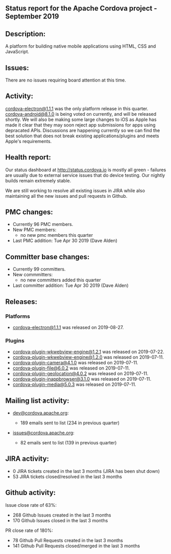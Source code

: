 

## Status report for the Apache Cordova project - September 2019

## Description: 
 
A platform for building native mobile applications using HTML, CSS and JavaScript.

## Issues: 

There are no issues requiring board attention at this time.
  
## Activity: 

cordova-electron@1.1.1 was the only platform release in this quarter.
cordova-android@8.1.0 is being voted on currently, and will be released shortly.
We will also be making some large changes to iOS as Apple has made it clear that they may soon reject app submissions for apps using depracated APIs.  Discussions are happening currently so we can find the best solution that does not break existing applications/plugins and meets Apple's requirements.

   
## Health report: 

Our status dashboard at http://status.cordova.io is mostly all green - failures are usually due to external service issues that do device testing. Our nightly builds remain extremely stable.

We are still working to resolve all existing issues in JIRA while also maintaining all the new issues and pull requests in Github.

## PMC changes: 
   
 - Currently 96 PMC members. 
 - New PMC members: 
    - no new pmc members this quarter
 - Last PMC addition: Tue Apr 30 2019 (Dave Alden) 
   
## Committer base changes: 
   
 - Currently 99 committers. 
 - New commmitters: 
    - no new committers added this quarter
 - Last committer addition: Tue Apr 30 2019 (Dave Alden)

   
## Releases: 

### Platforms

- cordova-electron@1.1.1 was released on 2019-08-27.

### Plugins

- cordova-plugin-wkwebview-engine@1.2.1 was released on 2019-07-22.
- cordova-plugin-wkwebview-engine@1.2.0 was released on 2019-07-11.
- cordova-plugin-camera@4.1.0 was released on 2019-07-11.
- cordova-plugin-file@6.0.2 was released on 2019-07-11.
- cordova-plugin-geolocation@4.0.2 was released on 2019-07-11.
- cordova-plugin-inappbrowser@3.1.0 was released on 2019-07-11.
- cordova-plugin-media@5.0.3 was released on 2019-07-11.

## Mailing list activity: 

 - dev@cordova.apache.org:  
    -  189 emails sent to list (234 in previous quarter) 
   
 - issues@cordova.apache.org:  
    - 82 emails sent to list (139 in previous quarter) 
 
## JIRA activity: 

 - 0 JIRA tickets created in the last 3 months (JIRA has been shut down)
 - 53 JIRA tickets closed/resolved in the last 3 months
 
 ## Github activity: 
 
 Issue close rate of 63%:
 - 268 Github Issues created in the last 3 months 
 - 170 Github Issues closed in the last 3 months 
 
 PR close rate of 180%:
 - 78 Github Pull Requests created in the last 3 months 
 - 141 Github Pull Requests closed/merged in the last 3 months 
